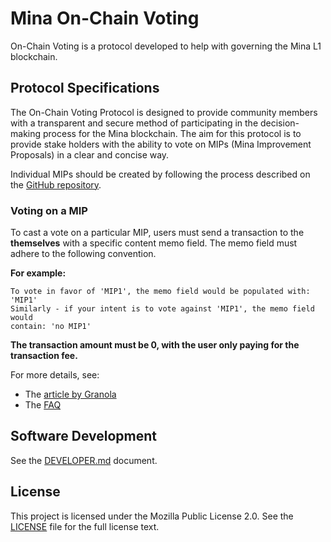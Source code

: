 # Mina On-Chain Voting

On-Chain Voting is a protocol developed to help with governing the Mina L1
blockchain.


## Protocol Specifications

The On-Chain Voting Protocol is designed to provide community members with a
transparent and secure method of participating in the decision-making process
for the Mina blockchain. The aim for this protocol is to provide stake holders
with the ability to vote on MIPs (Mina Improvement Proposals) in a clear and
concise way.

Individual MIPs should be created by following the process described on the
[GitHub repository](https://github.com/MinaProtocol/MIPs).


### Voting on a MIP

To cast a vote on a particular MIP, users must send a transaction to the
**themselves** with a specific content memo field. The memo field must adhere
to the following convention.

**For example:**

```
To vote in favor of 'MIP1', the memo field would be populated with: 'MIP1'
Similarly - if your intent is to vote against 'MIP1', the memo field would
contain: 'no MIP1'
```

**The transaction amount must be 0, with the user only paying for the
transaction fee.**

For more details, see:

- The [article by Granola](https://granola.team/blog/mina-on-chain-voting-results-instructions/)
- The [FAQ](https://forums.minaprotocol.com/t/on-chain-voting-frequently-asked-questions-faq/5959)


## Software Development

See the [DEVELOPER.md](./docs/DEVELOPER.md) document.


## License

This project is licensed under the Mozilla Public License 2.0. See the
[LICENSE](./LICENSE) file for the full license text.
